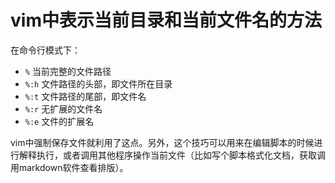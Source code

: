 # vim中表示当前目录和当前文件名的方法

在命令行模式下：
* `%` 当前完整的文件路径
* `%:h` 文件路径的头部，即文件所在目录
* `%:t` 文件路径的尾部，即文件名
* `%:r` 无扩展的文件名
* `%:e` 文件的扩展名

vim中强制保存文件就利用了这点。另外，这个技巧可以用来在编辑脚本的时候进行解释执行，或者调用其他程序操作当前文件（比如写个脚本格式化文档，获取调用markdown软件查看排版）。

